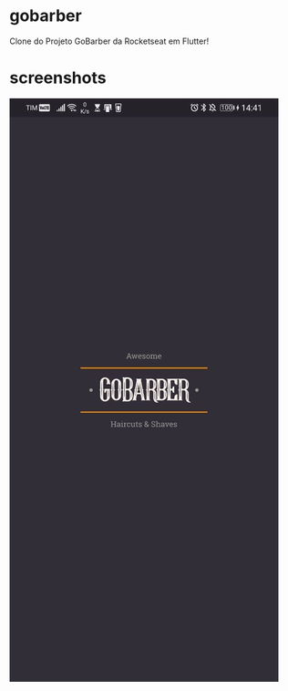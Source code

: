 # gobarber

Clone do Projeto GoBarber da Rocketseat em Flutter!

# screenshots

![Tela da aplicação](screens/screen1.jpg)
